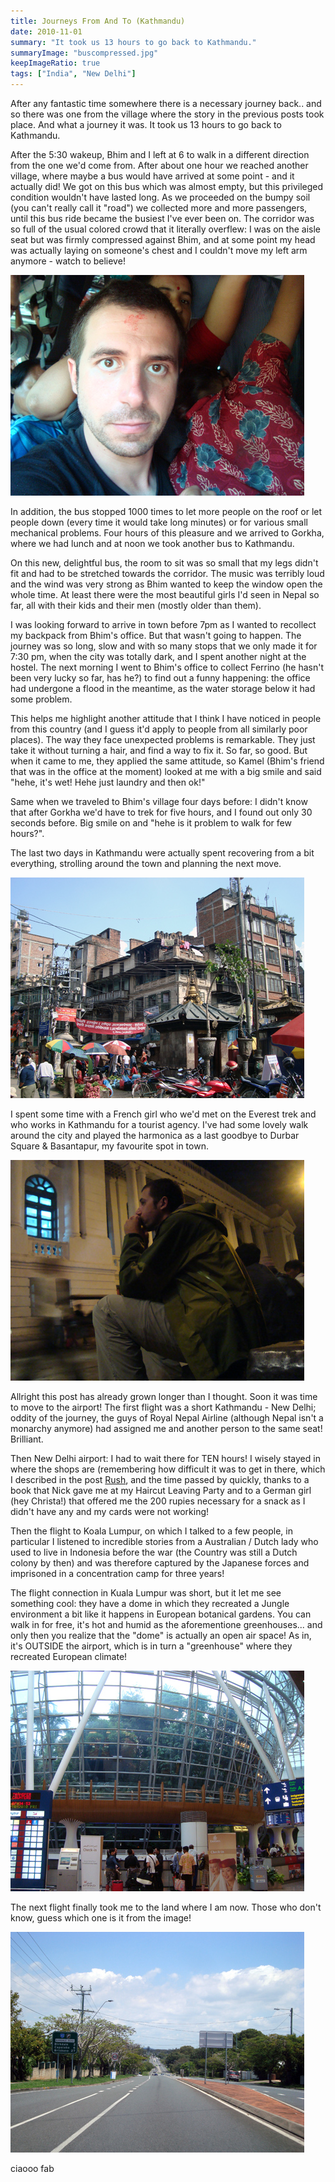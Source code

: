 ```yaml
---
title: Journeys From And To (Kathmandu)
date: 2010-11-01
summary: "It took us 13 hours to go back to Kathmandu."
summaryImage: "buscompressed.jpg"
keepImageRatio: true
tags: ["India", "New Delhi"]
---
```


After any fantastic time somewhere there is a necessary journey back.. and so there was one from the village where the story in the previous posts took place. And what a journey it was. It took us 13 hours to go back to Kathmandu.

After the 5:30 wakeup, Bhim and I left at 6 to walk in a different direction from the one we'd come from. After about one hour we reached another village, where maybe a bus would have arrived at some point - and it actually did! We got on this bus which was almost empty, but this privileged condition wouldn't have lasted long. As we proceeded on the bumpy soil (you can't really call it "road") we collected more and more passengers, until this bus ride became the busiest I've ever been on. The corridor was so full of the usual colored crowd that it literally overflew: I was on the aisle seat but was firmly compressed against Bhim, and at some point my head was actually laying on someone's chest and I couldn't move my left arm anymore - watch to believe!

![](buscompressed.jpg)

In addition, the bus stopped 1000 times to let more people on the roof or let people down (every time it would take long minutes) or for various small mechanical problems. Four hours of this pleasure and we arrived to Gorkha, where we had lunch and at noon we took another bus to Kathmandu.

On this new, delightful bus, the room to sit was so small that my legs didn't fit and had to be stretched towards the corridor. The music was terribly loud and the wind was very strong as Bhim wanted to keep the window open the whole time. At least there were the most beautiful girls I'd seen in Nepal so far, all with their kids and their men (mostly older than them).

I was looking forward to arrive in town before 7pm as I wanted to recollect my backpack from Bhim's office. But that wasn't going to happen. The journey was so long, slow and with so many stops that we only made it for 7:30 pm, when the city was totally dark, and I spent another night at the hostel. The next morning I went to Bhim's office to collect Ferrino (he hasn't been very lucky so far, has he?) to find out a funny happening: the office had undergone a flood in the meantime, as the water storage below it had some problem.

This helps me highlight another attitude that I think I have noticed in people from this country (and I guess it'd apply to people from all similarly poor places). The way they face unexpected problems is remarkable. They just take it without turning a hair, and find a way to fix it. So far, so good. But when it came to me, they applied the same attitude, so Kamel (Bhim's friend that was in the office at the moment) looked at me with a big smile and said "hehe, it's wet! Hehe just laundry and then ok!"

Same when we traveled to Bhim's village four days before: I didn't know that after Gorkha we'd have to trek for five hours, and I found out only 30 seconds before. Big smile on and "hehe is it problem to walk for few hours?".

The last two days in Kathmandu were actually spent recovering from a bit everything, strolling around the town and planning the next move.

![](kathmanduview_b.jpg)

I spent some time with a French girl who we'd met on the Everest trek and who works in Kathmandu for a tourist agency. I've had some lovely walk around the city and played the harmonica as a last goodbye to Durbar Square &amp; Basantapur, my favourite spot in town.

![](durbarharmonica_b.jpg)

Allright this post has already grown longer than I thought. Soon it was time to move to the airport! The first flight was a short Kathmandu - New Delhi; oddity of the journey, the guys of Royal Nepal Airline (although Nepal isn't a monarchy anymore) had assigned me and another person to the same seat! Brilliant.

Then New Delhi airport: I had to wait there for TEN hours! I wisely stayed in where the shops are (remembering how difficult it was to get in there, which I described in the post [Rush](http://ticofab.io/travel/2010-09-19-rush/), and the time passed by quickly, thanks to a book that Nick gave me at my Haircut Leaving Party and to a German girl (hey Christa!) that offered me the 200 rupies necessary for a snack as I didn't have any and my cards were not working!

Then the flight to Koala Lumpur, on which I talked to a few people, in particular I listened to incredible stories from a Australian / Dutch lady who used to live in Indonesia before the war (the Country was still a Dutch colony by then) and was therefore captured by the Japanese forces and imprisoned in a concentration camp for three years!

The flight connection in Kuala Lumpur was short, but it let me see something cool: they have a dome in which they recreated a Jungle environment a bit like it happens in European botanical gardens. You can walk in for free, it's hot and humid as the aforementione greenhouses... and only then you realize that the "dome" is actually an open air space! As in, it's OUTSIDE the airport, which is in turn a "greenhouse" where they recreated European climate!

![](kualajungle_b.jpg)

The next flight finally took me to the land where I am now. Those who don't know, guess which one is it from the image!

![](guesswhere_b.jpg)

ciaooo fab